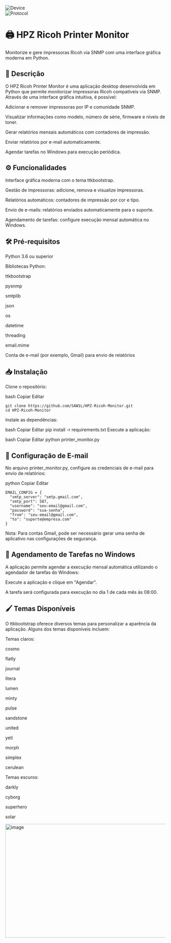 ![Device](https://img.shields.io/badge/Device-Ricoh%20Printer-red.svg)   
![Protocol](https://img.shields.io/badge/Protocol-SNMP-blue.svg)   

# 🖨️ HPZ Ricoh Printer Monitor
Monitorize e gere impressoras Ricoh via SNMP com uma interface gráfica moderna em Python.

## 📌 Descrição
O HPZ Ricoh Printer Monitor é uma aplicação desktop desenvolvida em Python que permite monitorizar impressoras Ricoh compatíveis via SNMP. Através de uma interface gráfica intuitiva, é possível:

Adicionar e remover impressoras por IP e comunidade SNMP.

Visualizar informações como modelo, número de série, firmware e níveis de toner.

Gerar relatórios mensais automáticos com contadores de impressão.

Enviar relatórios por e-mail automaticamente.

Agendar tarefas no Windows para execução periódica.

## ⚙️ Funcionalidades
Interface gráfica moderna com o tema ttkbootstrap.

Gestão de impressoras: adicione, remova e visualize impressoras.

Relatórios automáticos: contadores de impressão por cor e tipo.

Envio de e-mails: relatórios enviados automaticamente para o suporte.

Agendamento de tarefas: configure execução mensal automática no Windows.

## 🛠️ Pré-requisitos
Python 3.6 ou superior

Bibliotecas Python:

ttkbootstrap

pysnmp

smtplib

json

os

datetime

threading

email.mime

Conta de e-mail (por exemplo, Gmail) para envio de relatórios

## 📥 Instalação
Clone o repositório:

bash
Copiar
Editar
```
git clone https://github.com/SAW1L/HPZ-Ricoh-Monitor.git
cd HPZ-Ricoh-Monitor
```
Instale as dependências:

bash
Copiar
Editar
pip install -r requirements.txt
Execute a aplicação:

bash
Copiar
Editar
python printer_monitor.py

## 📧 Configuração de E-mail
No arquivo printer_monitor.py, configure as credenciais de e-mail para envio de relatórios:

python
Copiar
Editar
```
EMAIL_CONFIG = {
  "smtp_server": "smtp.gmail.com",
  "smtp_port": 587,
  "username": "seu-email@gmail.com",
  "password": "sua-senha",
  "from": "seu-email@gmail.com",
  "to": "suporte@empresa.com"
}
```
Nota: Para contas Gmail, pode ser necessário gerar uma senha de aplicativo nas configurações de segurança.

## 📆 Agendamento de Tarefas no Windows
A aplicação permite agendar a execução mensal automática utilizando o agendador de tarefas do Windows:

Execute a aplicação e clique em "Agendar".

A tarefa será configurada para execução no dia 1 de cada mês às 08:00.

## 🖌️ Temas Disponíveis
O ttkbootstrap oferece diversos temas para personalizar a aparência da aplicação. Alguns dos temas disponíveis incluem:

Temas claros:

cosmo

flatly

journal

litera

lumen

minty

pulse

sandstone

united

yeti

morph

simplex

cerulean

Temas escuros:

darkly

cyborg

superhero

solar

<img width="582" height="357" alt="image" src="https://github.com/user-attachments/assets/6e04aea7-583f-4118-a572-e897f1030bd4" />


